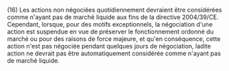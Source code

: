 (16) Les actions non négociées quotidiennement devraient être considérées comme n'ayant pas de marché liquide aux fins de la directive 2004/39/CE. Cependant, lorsque, pour des motifs exceptionnels, la négociation d'une action est suspendue en vue de préserver le fonctionnement ordonné du marché ou pour des raisons de force majeure, et qu'en conséquence, cette action n'est pas négociée pendant quelques jours de négociation, ladite action ne devrait pas être automatiquement considérée comme n'ayant pas de marché liquide.